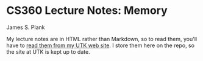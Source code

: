 # CS360 Lecture Notes: Memory

James S. Plank

My lecture notes are in HTML rather than Markdown, so to read them,
you'll have to [read them from my UTK web site](http://web.eecs.utk.edu/~plank/plank/classes/cs360/360/notes/Memory/lecture.html).  I store them here on the repo, so the site at UTK is 
kept up to date.


